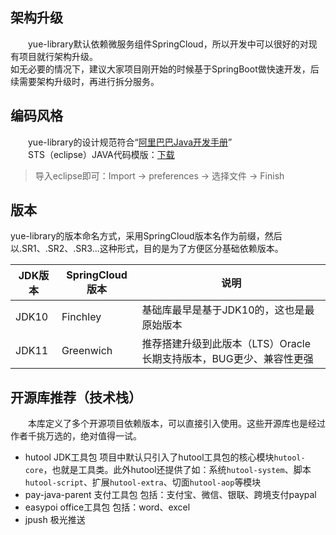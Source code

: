 ## 架构升级
　　yue-library默认依赖微服务组件SpringCloud，所以开发中可以很好的对现有项目就行架构升级。<br>
如无必要的情况下，建议大家项目刚开始的时候基于SpringBoot做快速开发，后续需要架构升级时，再进行拆分服务。

## 编码风格
　　yue-library的设计规范符合“[阿里巴巴Java开发手册](https://gitee.com/yl-yue/yue-library/raw/master/docs/_media/阿里巴巴Java开发手册_v1.4.0_详尽版.pdf)”<br>
　　STS（eclipse）JAVA代码模版：[下载](https://gitee.com/yl-yue/yue-library/raw/master/docs/_media/STS配置.epf)
> 导入eclipse即可：Import -> preferences -> 选择文件 -> Finish <br>

## 版本
yue-library的版本命名方式，采用SpringCloud版本名作为前缀，然后以.SR1、.SR2、.SR3...这种形式，目的是为了方便区分基础依赖版本。<br>

|JDK版本	|SpringCloud版本	|说明	|
|--	|--	|--	|
|JDK10	|Finchley	|基础库最早是基于JDK10的，这也是最原始版本	|
|JDK11	|Greenwich	|推荐搭建升级到此版本（LTS）Oracle长期支持版本，BUG更少、兼容性更强	|

## 开源库推荐（技术栈）
　　本库定义了多个开源项目依赖版本，可以直接引入使用。这些开源库也是经过作者千挑万选的，绝对值得一试。
- hutool JDK工具包 项目中默认只引入了hutool工具包的核心模块`hutool-core`，也就是工具类。此外hutool还提供了如：系统`hutool-system`、脚本`hutool-script`、扩展`hutool-extra`、切面`hutool-aop`等模块
- pay-java-parent 支付工具包 包括：支付宝、微信、银联、跨境支付paypal
- easypoi office工具包 包括：word、excel
- jpush 极光推送